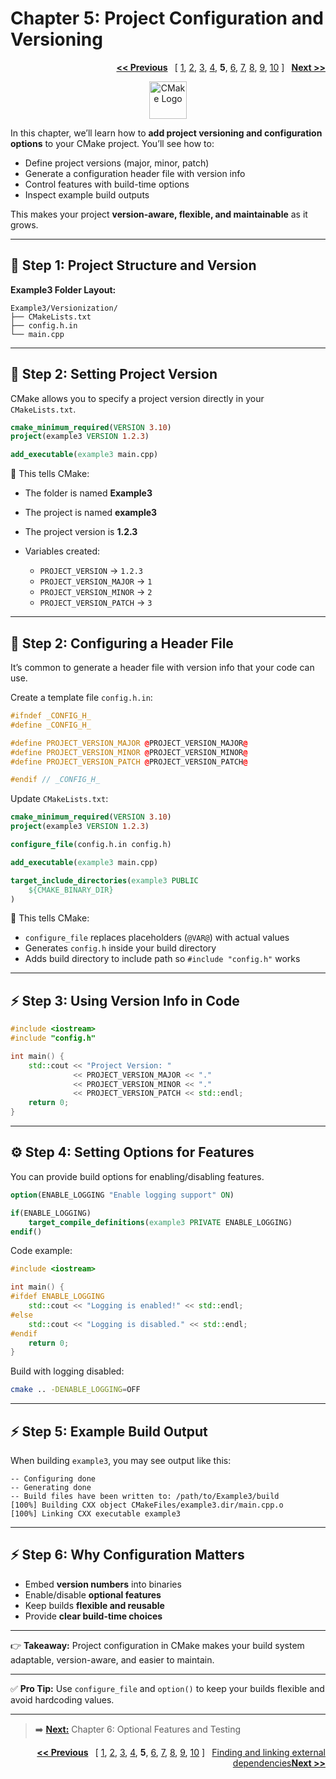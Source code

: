 # Chapter 5: Project Configuration and Versioning
<p align="right">
  <a href="Chapter_4.md"><b><< Previous</b></a>
  <b>&nbsp;</b>
  [
  <a href="Chapter_1.md">1</a>,
  <a href="Chapter_2.md">2</a>,
  <a href="Chapter_3.md">3</a>,
  <a href="Chapter_4.md">4</a>,
  <b>5</b>,
  <a href="Chapter_6.md">6</a>,
  <a href="Chapter_7.md">7</a>,
  <a href="Chapter_8.md">8</a>,
  <a href="Chapter_9.md">9</a>,
  <a href="Chapter_10.md">10</a>
  ]
  <b>&nbsp;</b>
  <a href="Chapter_6.md"><b>Next >></b></a>
</p>
<p align="center">
  <img src="https://cmake.org/wp-content/uploads/2023/08/CMake-Mark-1.svg" alt="CMake Logo" width="60"/>
</p>

In this chapter, we’ll learn how to **add project versioning and configuration options** to your CMake project. You’ll see how to:

* Define project versions (major, minor, patch)
* Generate a configuration header file with version info
* Control features with build-time options
* Inspect example build outputs

This makes your project **version-aware, flexible, and maintainable** as it grows.

---

## 📂 Step 1: Project Structure and Version

**Example3 Folder Layout:**

```
Example3/Versionization/
├── CMakeLists.txt
├── config.h.in
└── main.cpp
```

---

## 📂 Step 2: Setting Project Version

CMake allows you to specify a project version directly in your `CMakeLists.txt`.

```cmake
cmake_minimum_required(VERSION 3.10)
project(example3 VERSION 1.2.3)

add_executable(example3 main.cpp)
```

📌 This tells CMake:

* The folder is named **Example3**
* The project is named **example3**
* The project version is **1.2.3**
* Variables created:

  * `PROJECT_VERSION` → `1.2.3`
  * `PROJECT_VERSION_MAJOR` → `1`
  * `PROJECT_VERSION_MINOR` → `2`
  * `PROJECT_VERSION_PATCH` → `3`

---

## 📝 Step 2: Configuring a Header File

It’s common to generate a header file with version info that your code can use.

Create a template file `config.h.in`:

```cpp
#ifndef _CONFIG_H_
#define _CONFIG_H_

#define PROJECT_VERSION_MAJOR @PROJECT_VERSION_MAJOR@
#define PROJECT_VERSION_MINOR @PROJECT_VERSION_MINOR@
#define PROJECT_VERSION_PATCH @PROJECT_VERSION_PATCH@

#endif // _CONFIG_H_
```

Update `CMakeLists.txt`:

```cmake
cmake_minimum_required(VERSION 3.10)
project(example3 VERSION 1.2.3)

configure_file(config.h.in config.h)

add_executable(example3 main.cpp)

target_include_directories(example3 PUBLIC
    ${CMAKE_BINARY_DIR}
)
```

📌 This tells CMake:

* `configure_file` replaces placeholders (`@VAR@`) with actual values
* Generates `config.h` inside your build directory
* Adds build directory to include path so `#include "config.h"` works

---

## ⚡ Step 3: Using Version Info in Code

```cpp
#include <iostream>
#include "config.h"

int main() {
    std::cout << "Project Version: "
              << PROJECT_VERSION_MAJOR << "."
              << PROJECT_VERSION_MINOR << "."
              << PROJECT_VERSION_PATCH << std::endl;
    return 0;
}
```

---

## ⚙️ Step 4: Setting Options for Features

You can provide build options for enabling/disabling features.

```cmake
option(ENABLE_LOGGING "Enable logging support" ON)

if(ENABLE_LOGGING)
    target_compile_definitions(example3 PRIVATE ENABLE_LOGGING)
endif()
```

Code example:

```cpp
#include <iostream>

int main() {
#ifdef ENABLE_LOGGING
    std::cout << "Logging is enabled!" << std::endl;
#else
    std::cout << "Logging is disabled." << std::endl;
#endif
    return 0;
}
```

Build with logging disabled:

```bash
cmake .. -DENABLE_LOGGING=OFF
```

---

## ⚡ Step 5: Example Build Output

When building `example3`, you may see output like this:

```
-- Configuring done
-- Generating done
-- Build files have been written to: /path/to/Example3/build
[100%] Building CXX object CMakeFiles/example3.dir/main.cpp.o
[100%] Linking CXX executable example3
```

---

## ⚡ Step 6: Why Configuration Matters

* Embed **version numbers** into binaries
* Enable/disable **optional features**
* Keep builds **flexible and reusable**
* Provide **clear build-time choices**

---

👉 **Takeaway:** Project configuration in CMake makes your build system adaptable, version-aware, and easier to maintain.

---

✅ **Pro Tip:** Use `configure_file` and `option()` to keep your builds flexible and avoid hardcoding values.

---

> ➡️ [**Next:**](Chapter_6.md) Chapter 6: Optional Features and Testing
<p align="right">
  <a href="Chapter_4.md"><b><< Previous</b></a>
  <b>&nbsp;</b>
  [
  <a href="Chapter_1.md">1</a>,
  <a href="Chapter_2.md">2</a>,
  <a href="Chapter_3.md">3</a>,
  <a href="Chapter_4.md">4</a>,
  <b>5</b>,
  <a href="Chapter_6.md">6</a>,
  <a href="Chapter_7.md">7</a>,
  <a href="Chapter_8.md">8</a>,
  <a href="Chapter_9.md">9</a>,
  <a href="Chapter_10.md">10</a>
  ]
  <b>&nbsp;</b>
  <a href="Chapter_6.md">Finding and linking external dependencies<b>Next >></b></a>
</p>

